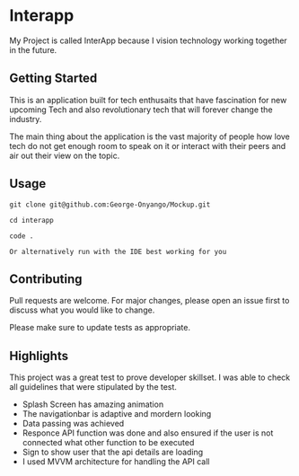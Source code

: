# Interapp

My Project is called InterApp because I vision technology working together in the future.

## Getting Started
This is an application built for tech enthusaits that have fascination for new upcoming Tech and also revolutionary tech that will forever change the industry.

The main thing about the application is the vast majority of people how love tech do not get enough room to speak on it or interact with their peers and air out their view on the topic.

## Usage
```
git clone git@github.com:George-Onyango/Mockup.git

cd interapp

code . 

Or alternatively run with the IDE best working for you
```

## Contributing
Pull requests are welcome. For major changes, please open an issue first to discuss what you would like to change.

Please make sure to update tests as appropriate.

## Highlights

This project was a great test to prove developer skillset. I was able to check all guidelines that were stipulated by the test.
 - Splash Screen has amazing animation
 - The navigationbar is adaptive and mordern looking 
 - Data passing was achieved 
 - Responce API function was done and also ensured if the user is not connected what other function to be executed
 - Sign to show user that the api details are loading
 - I used MVVM architecture for handling the API call
